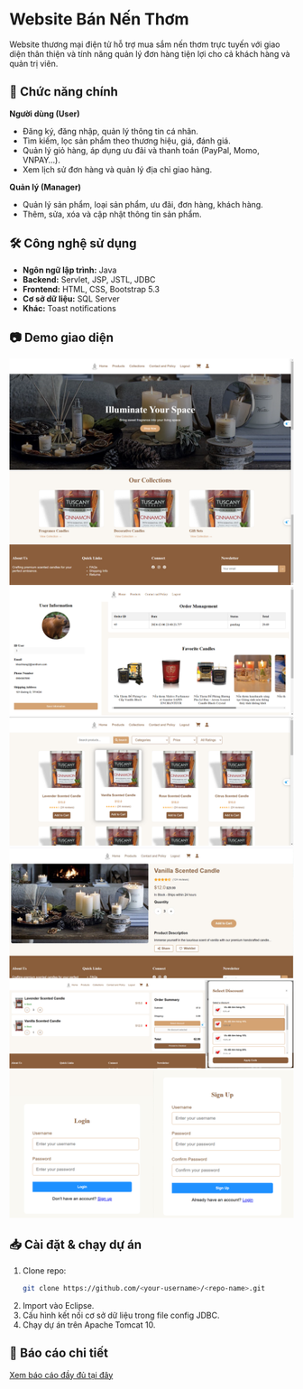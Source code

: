 # Website Bán Nến Thơm
Website thương mại điện tử hỗ trợ mua sắm nến thơm trực tuyến với giao diện thân thiện và tính năng quản lý đơn hàng tiện lợi cho cả khách hàng và quản trị viên.

## 🚀 Chức năng chính
**Người dùng (User)**
- Đăng ký, đăng nhập, quản lý thông tin cá nhân.
- Tìm kiếm, lọc sản phẩm theo thương hiệu, giá, đánh giá.
- Quản lý giỏ hàng, áp dụng ưu đãi và thanh toán (PayPal, Momo, VNPAY…).
- Xem lịch sử đơn hàng và quản lý địa chỉ giao hàng.

**Quản lý (Manager)**
- Quản lý sản phẩm, loại sản phẩm, ưu đãi, đơn hàng, khách hàng.
- Thêm, sửa, xóa và cập nhật thông tin sản phẩm.

## 🛠 Công nghệ sử dụng
- **Ngôn ngữ lập trình:** Java
- **Backend:** Servlet, JSP, JSTL, JDBC
- **Frontend:** HTML, CSS, Bootstrap 5.3
- **Cơ sở dữ liệu:** SQL Server
- **Khác:** Toast notifications

## 📷 Demo giao diện
![Trang chủ](images/home.png)
![Trang cá nhân](images/profile.png)
![Trang sản phẩm](images/products.png)
![Trang chi tiết sản phẩm](images/product_detail.png)
![Trang giỏ hàng](images/cart.png)
![Trang đăng ký, đăng nhập](images/sign_up_in.png)

## 📥 Cài đặt & chạy dự án
1. Clone repo:
   ```bash
   git clone https://github.com/<your-username>/<repo-name>.git
   ```
2. Import vào Eclipse.
3. Cấu hình kết nối cơ sở dữ liệu trong file config JDBC.
4. Chạy dự án trên Apache Tomcat 10.

## 📄 Báo cáo chi tiết
[Xem báo cáo đầy đủ tại đây](docs/BaoCaoDuAn.pdf)
